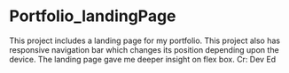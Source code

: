 # Portfolio_landingPage 
This project includes a landing page for my portfolio. 
This project also has responsive navigation bar which changes its position depending upon the device. 
The landing page gave me deeper insight on flex box. 
Cr: Dev Ed
